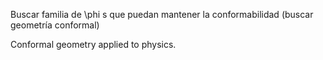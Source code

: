 Buscar familia de \phi s que puedan mantener la conformabilidad (buscar geometría conformal)

Conformal geometry applied to physics. 